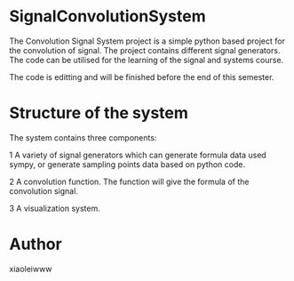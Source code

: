 # SignalConvolutionSystem

The Convolution Signal System project is a simple python based project for the convolution of signal. The project contains different signal generators. The code can be utilised for the learning of the signal and systems course.

The code is editting and will be finished before the end of this semester.

# Structure of the system

The system contains three components:

1 A variety of signal generators which can generate formula data used sympy, or generate sampling points data based on python code.

2 A convolution function. The function will give the formula of the convolution signal.

3 A visualization system.

# Author
xiaoleiwww
